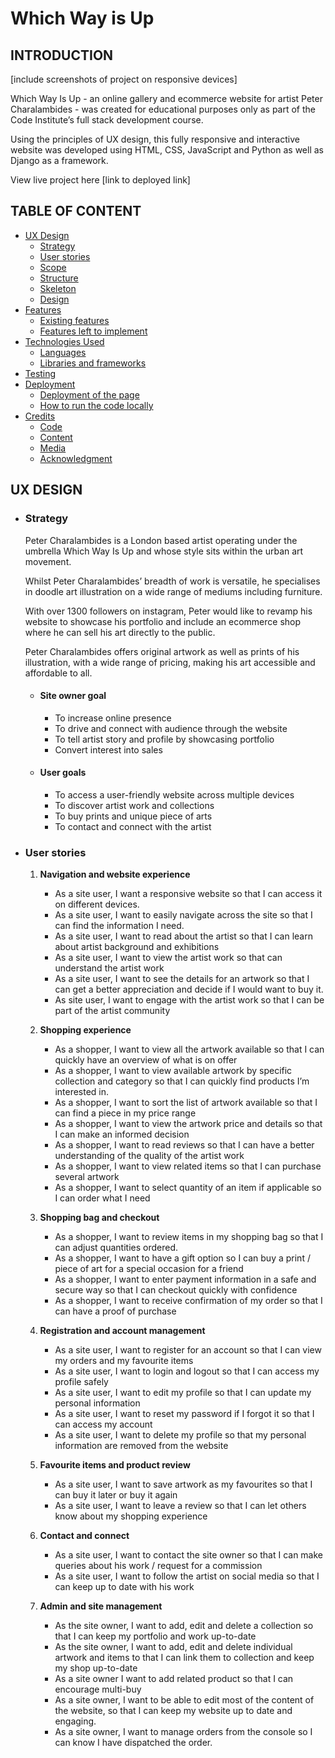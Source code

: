# **Which Way is Up**

## **INTRODUCTION** 

[include screenshots of project on responsive devices]

Which Way Is Up -  an online gallery and ecommerce website for artist Peter Charalambides - was created for educational purposes only as part of the Code Institute’s full stack development course.

Using the principles of UX design, this fully responsive and interactive website was developed using HTML, CSS, JavaScript and Python as well as Django as a framework.

View live project here [link to deployed link]



## **TABLE OF CONTENT** 

  - [UX Design](#ux-design)
    - [Strategy](#Strategy)
    - [User stories](#user-stories)
    - [Scope](#scope)
    - [Structure](#structure)
    - [Skeleton](#skeleton)
    - [Design](#design)
  - [Features](#FEATURES)
    - [Existing features](#existing-features)
    - [Features left to implement](#features-left-to-implement)
  - [Technologies Used](#Technology-used)
    - [Languages](#Languages)
    - [Libraries and frameworks](#Libraries-frameworks-and-other-technologies)
  - [Testing](#TESTING)
  - [Deployment](#DEPLOYMENT)
    - [Deployment of the page](#Deployment-of-the-page)
    - [How to run the code locally](#How-to-run-the-code-locally)
   - [Credits](#CREDITS)
     - [Code](#Code)
     - [Content](#Content)
     - [Media](#Media)
     - [Acknowledgment](#Acknowledgments)

## **UX DESIGN**

 - ### **Strategy**  

   Peter Charalambides is a London based artist operating under the umbrella Which Way Is Up and whose style sits within the urban art movement.
   
   Whilst Peter Charalambides’ breadth of work is versatile, he specialises in doodle art illustration on a wide range of mediums including furniture.  
   
   With over 1300 followers on instagram, Peter would like to revamp his website to showcase his portfolio and include an ecommerce shop where he can sell his art directly to the public.  
   
   Peter Charalambides offers original artwork as well as prints of his illustration, with a wide range of pricing, making his art accessible and affordable to all.
   
   - #### **Site owner goal**
     - To increase online presence 
     - To drive and connect with audience through the website
     - To tell artist story and profile by showcasing portfolio
     - Convert interest into sales 
   - #### **User goals** 
     - To access a user-friendly website across multiple devices 
     - To discover artist work and collections 
     - To buy prints and unique piece of arts
     - To contact and connect with the artist

 - ### **User stories** 

    1. **Navigation and website experience**
        - As a site user, I want a responsive website so that I can access it on different devices.
        - As a site user, I want to easily navigate across the site so that I can find the information I need.
        - As a site user, I want to read about the artist so that I can learn about artist background and exhibitions
        - As a site user, I want to view the artist work so that can understand the artist work
        - As a site user, I want to see the details for an artwork so that I can get a better appreciation and decide if I would want to buy it.
        - As site user, I want to engage with the artist work so that I can be part of the artist community

    2. **Shopping experience** 
        - As a shopper, I want to view all the artwork available so that I can quickly have an overview of what is on offer
        - As a shopper, I want to view available artwork by specific collection and category so that I can quickly find products I’m interested in.
        - As a shopper, I want to sort the list of artwork available so that I can find a piece in my price range
        - As a shopper, I want to view the artwork price and details so that I can make an informed decision
        - As a shopper, I want to read reviews so that I can have a better understanding of the quality of the artist work
        - As a shopper, I want to view related items so that I can purchase several artwork
        - As a shopper, I want to select quantity of an item if applicable so I can order what I need

    3. **Shopping bag and checkout**
        - As a shopper, I want to review items in my shopping bag so that I can adjust quantities ordered.
        - As a shopper, I want to have a gift option so I can buy a print / piece of art for a special occasion for a friend
        - As a shopper, I want to enter payment information in a safe and secure way so that I can checkout quickly with confidence
        - As a shopper, I want to receive confirmation of my order so that I can have a proof of purchase

    4. **Registration and account management** 
        - As a site user, I want to register for an account so that I can view my orders and my favourite items
        - As a site user, I want to login and logout so that I can access my profile safely 
        - As a site user, I want to edit my profile so that I can update my personal information
        - As a site user, I want to reset my password if I forgot it so that I can access my account
        - As a site user, I want to delete my profile so that my personal information are removed from the website

    5. **Favourite items and product review**
        - As a site user, I want to save artwork as my favourites so that I can buy it later or buy it again
        - As a site user, I want to leave a review so that I can let others know about my shopping experience

    6. **Contact and connect**
        - As a site user, I want to contact the site owner so that I can make queries about his work / request for a commission
        - As a site user, I want to follow the artist on social media so that I can keep up to date with his work

    7. **Admin and site management** 

        - As the site owner, I want to add, edit and delete a collection so that I can keep my portfolio and work up-to-date
        - As the site owner, I want to add, edit and delete individual artwork and items to that I can link them to collection and keep my shop up-to-date
        - As a site owner I want to add related product so that I can encourage multi-buy
        - As a site owner, I want to be able to edit most of the content of the website, so that I can keep my website up to date and engaging.
        - As a site owner, I want to manage orders from the console so I can know I have dispatched the order.

